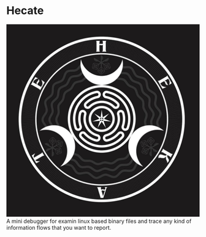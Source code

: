 # Hecate
![Alt Text](logo/8cafb07cd13751a1bf3b12948bb6d96b.jpg)
A mini debugger for examin linux based binary files and trace any kind of information flows
that you want to report.
